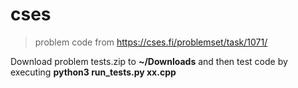 # cses

> problem code from https://cses.fi/problemset/task/1071/

Download problem tests.zip to **~/Downloads** and then test code by executing **python3 run_tests.py xx.cpp**